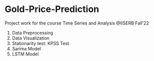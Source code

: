 # Gold-Price-Prediction
Project work for the course Time Series and Analysis @IISERB Fall'22

1. Data Preprocessing
2. Data Visualization
3. Stationarity test: KPSS Test
4. Sarima Model
5. LSTM Model
